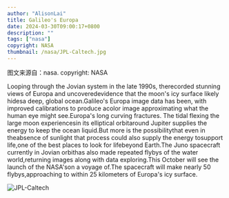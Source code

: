 ```yaml
---
author: "AlisonLai"
title: Galileo's Europa
date: 2024-03-30T09:00:17+0800
description: ""
tags: ["nasa"]
copyright: NASA
thumbnail: /nasa/JPL-Caltech.jpg
---
```

图文来源自：nasa.  copyright: NASA

  Looping through the Jovian system in the late 1990s, therecorded stunning views of Europa and uncoveredevidence that the moon's icy surface likely hidesa deep, global ocean.Galileo's Europa image data has been, with improved calibrations to produce acolor image approximating what the human eye might see.Europa's long curving fractures.  The tidal flexing the large moon experiencesin its elliptical orbitaround Jupiter supplies the energy to keep the ocean liquid.But more is the possibilitythat even in theabsence of sunlight that process could also supply the energy tosupport life,one of the best places to look for lifebeyond Earth.The Juno spacecraft currently in Jovian orbithas also made repeated flybys of the water world,returning images along with data exploring.This October will see the launch of the NASA'son a voyage of.The spacecraft will make nearly 50 flybys,approaching to within 25 kilometers of Europa's icy surface.

![JPL-Caltech](/nasa/JPL-Caltech.jpg)